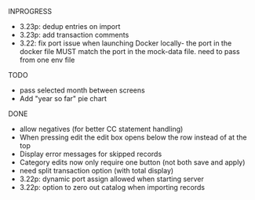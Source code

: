 INPROGRESS 
* 3.23p: dedup entries on import 
* 3.23p: add transaction comments 
* 3.22: fix port issue when launching Docker locally- the port in the docker file MUST match the port in the mock-data file. need to pass from one env file
 
 
TODO 
* pass selected month between screens 
* Add "year so far" pie chart 
 
DONE 
* allow negatives (for better CC statement handling) 
* When pressing edit the edit box opens below the row instead of at the top 
* Display error messages for skipped records 
* Category edits now only require one button (not both save and apply) 
* need split transaction option (with total display) 
* 3.22p: dynamic port assign  allowed when starting server 
* 3.22p: option to zero out catalog when importing records